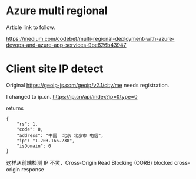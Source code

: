 # Azure multi regional
Article link to follow.

https://medium.com/codebet/multi-regional-deployment-with-azure-devops-and-azure-app-services-9be626b43947

# Client site IP detect
Original https://geoip-js.com/geoip/v2.1/city/me needs registration. 

I changed to ip.cn. https://ip.cn/api/index?ip=&type=0

returns

```
{
	"rs": 1,
	"code": 0,
	"address": "中国  北京 北京市 电信",
	"ip": "1.203.166.238",
	"isDomain": 0
}
```

这样从前端检测 IP 不灵，Cross-Origin Read Blocking (CORB) blocked cross-origin response